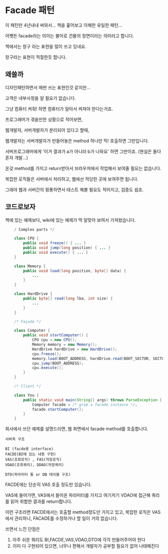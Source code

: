 # Facade 패턴

이 패턴만 4년내내 써와서... 책을 훑어보고 이해한 유일한 패턴...

어쨋든 facade라는 의미는 불어로 건물의 정면이라는 의미라고 합니다.

책에서는 창구 라는 표현을 많이 쓰고 있네요.

창구라는 표현이 적절한듯 합니다.

## 왜쓸까

디자인패턴하면서 매번 쓰는 표현인것 같지만...

고객은 내부사정을 알 필요가 없습니다.

그냥 컴퓨터 켜줘! 하면 컴퓨터가 알아서 켜져야 한다는거죠.

프로그래머가 겪을만한 상황으로 적어보면,

웹개발자, 서버개발자가 분리되어 있다고 할때,

웹개발자는 서버개발자가 만들어놓은 method 하나만 띡! 호출하면 그만입니다.

서버프로그래머에게 '이거 결과가 a가 아니라 b가 나와요' 하면 그만이죠.
(현실은 둘다 혼자 개발...)

온갖 method를 가지고 return받아서 브라우저에서 작업해서 보여줄 필요는 없습니다.

복잡한 로직들은 서버에서 처리하고, 웹에선 적당한 곳에 보여주면 됩니다.

그래야 웹과 서버간의 핑퐁하면서 테스트 해볼 필요도 적어지고, 검증도 쉽죠.

## 코드로보자

책에 있는 예제보다, wiki에 있는 예제가 딱 알맞아 보여서 가져왔습니다.

```java
    / Complex parts */

    class CPU {
        public void freeze() { ... }
        public void jump(long position) { ... }
        public void execute() { ... }
    }

    class Memory {
        public void load(long position, byte[] data) {
            ...
        }
    }

    class HardDrive {
        public byte[] read(long lba, int size) {
            ...
        }
    }

    /* Façade */

    class Computer {
        public void startComputer() {
            CPU cpu = new CPU();
            Memory memory = new Memory();
            HardDrive hardDrive = new HardDrive();
            cpu.freeze();
            memory.load(BOOT_ADDRESS, hardDrive.read(BOOT_SECTOR, SECTOR_SIZE));
            cpu.jump(BOOT_ADDRESS);
            cpu.execute();
        }
    }

    /* Client */

    class You {
        public static void main(String[] args) throws ParseException {
            Computer facade = /* grab a facade instance */;
            facade.startComputer();
        }
    }
```

회사에서 쓰던 예제를 설명드리면, 웹 화면에서 facade method를 호출합니다.

```
서버측 구조

BI (facde용 interface)
FACDE(BI에 있는 내용 구현)
VAS(조회로직) , FAS(저장로직)
VDAO(조회쿼리), DDAO(저장쿼리)

DTO(파라미터 통 or DB 테이블 구조)
```

FACDE에는 단순히 VAS 호출 정도만 있습니다.

VAS에 들어가면, VAS에서 들어온 파라미터를 가지고 여기저기 VDAO에 접근해 쿼리를 읽어 취합한 결과를 return합니다.

이런 구조라면 FACDE에서는 호출할 method정도만 가지고 있고,
복잡한 로직은 VAS에서 관리하니, FACADE를 수정하거나 할 일이 거의 없습니다.

쓰면서 느낀 단점은

1. 아주 쉬운 쿼리도 BI,FACDE,VAS,VDAO,DTO에 각각 만들어주어야 한다
1. 이미 다 구현되어 있으면, 너무나 편해서 개발자가 공부할 필요가 없어 나태해진다